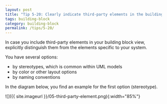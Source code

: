 ```yaml
---
layout: post
title: "Tip 5-20: Clearly indicate third-party elements in the building block view!"
tags: building-block
category: building-block
permalink: /tips/5-20/
---
```


In case you include third-party elements in your building block view,
explicitly distinguish them from the elements specific to your system.

You have several options:

* by stereotypes, which is common within UML models
* by color or other layout options
* by naming conventions

In the diagram below, you find an example for the first option (stereotype).

![]({{ site.imageurl }}/05-third-party-element.png){:width="85%"}
